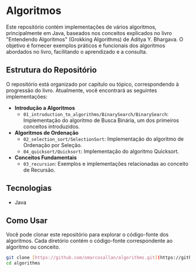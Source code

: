 # Algoritmos

Este repositório contém implementações de vários algoritmos, principalmente em Java, baseados nos conceitos explicados no livro "Entendendo Algoritmos" (Grokking Algorithms) de Aditya Y. Bhargava. O objetivo é fornecer exemplos práticos e funcionais dos algoritmos abordados no livro, facilitando o aprendizado e a consulta.

## Estrutura do Repositório

O repositório está organizado por capítulo ou tópico, correspondendo à progressão do livro. Atualmente, você encontrará as seguintes implementações:

* **Introdução a Algoritmos**
    * `01_introduction_to_algorithms/BinarySearch/BinarySearch`: Implementação do algoritmo de Busca Binária, um dos primeiros conceitos introduzidos.
* **Algoritmos de Ordenação**
    * `02_selection_sort/SelectionSort`: Implementação do algoritmo de Ordenação por Seleção.
    * `04_quicksort/Quicksort`: Implementação do algoritmo Quicksort.
* **Conceitos Fundamentais**
    * `03_recursion`: Exemplos e implementações relacionadas ao conceito de Recursão.

## Tecnologias

* Java

## Como Usar

Você pode clonar este repositório para explorar o código-fonte dos algoritmos. Cada diretório contém o código-fonte correspondente ao algoritmo ou conceito.

```bash
git clone [https://github.com/omarcosallan/algorithms.git](https://github.com/omarcosallan/algorithms.git)
cd algorithms
